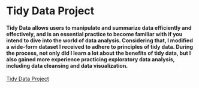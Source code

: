 # Tidy Data Project

#### Tidy Data allows users to manipulate and summarize data efficiently and effectively, and is an essential practice to become familiar with if you intend to dive into the world of data analysis. Considering that, I modified a wide-form dataset I received to adhere to principles of tidy data. During the process, not only did I learn a lot about the benefits of tidy data, but I also gained more experience practicing exploratory data analysis, including data cleansing and data visualization. 

[Tidy Data Project](https://github.com/JackOwens38/OWENS-Python-Portfolio/tree/main/tidy_data_project)
